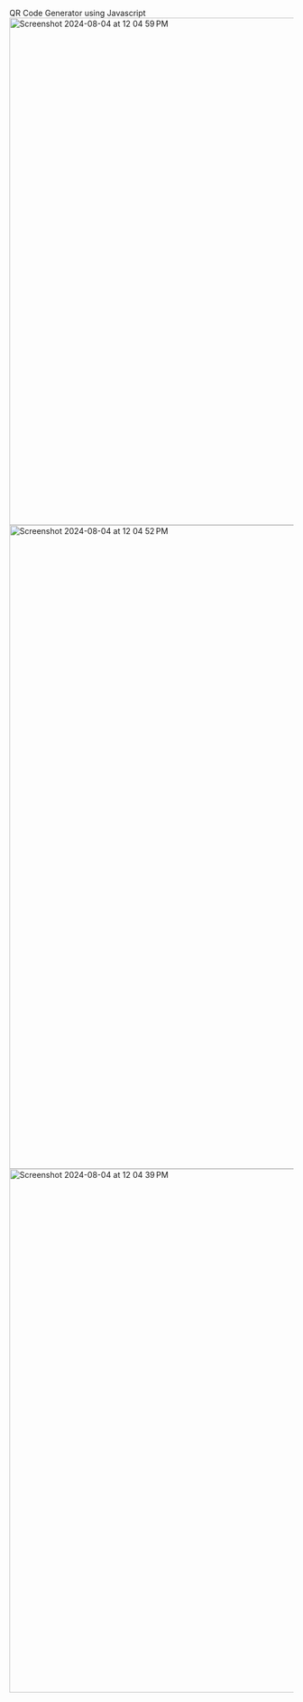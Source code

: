QR Code Generator using Javascript
<img width="900" alt="Screenshot 2024-08-04 at 12 04 59 PM" src="https://github.com/user-attachments/assets/12d6403c-85d2-4aaf-9ea9-e45f845b73ae">
<img width="1142" alt="Screenshot 2024-08-04 at 12 04 52 PM" src="https://github.com/user-attachments/assets/2eea7583-a9c7-4242-8d24-83d4a7a2fb18">
<img width="929" alt="Screenshot 2024-08-04 at 12 04 39 PM" src="https://github.com/user-attachments/assets/a2e68f9e-f1c1-485a-b78f-f85dab8c0d44">
